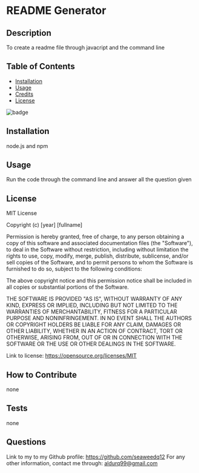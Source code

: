 # README Generator
        
## Description
        
To create a readme file through javacript and the command line
        
## Table of Contents 
        
- [Installation](#installation)
- [Usage](#usage)
- [Credits](#credits)
- [License](#license)

![badge](https://img.shields.io/badge/License-MIT-red)
        
## Installation
        
node.js and npm
        
## Usage
        
Run the code through the command line and answer all the question given    
             
## License
        
MIT License

Copyright (c) [year] [fullname]
  
Permission is hereby granted, free of charge, to any person obtaining a copy
of this software and associated documentation files (the "Software"), to deal
in the Software without restriction, including without limitation the rights
to use, copy, modify, merge, publish, distribute, sublicense, and/or sell
copies of the Software, and to permit persons to whom the Software is
furnished to do so, subject to the following conditions:
  
The above copyright notice and this permission notice shall be included in all
copies or substantial portions of the Software.
  
THE SOFTWARE IS PROVIDED "AS IS", WITHOUT WARRANTY OF ANY KIND, EXPRESS OR
IMPLIED, INCLUDING BUT NOT LIMITED TO THE WARRANTIES OF MERCHANTABILITY,
FITNESS FOR A PARTICULAR PURPOSE AND NONINFRINGEMENT. IN NO EVENT SHALL THE
AUTHORS OR COPYRIGHT HOLDERS BE LIABLE FOR ANY CLAIM, DAMAGES OR OTHER
LIABILITY, WHETHER IN AN ACTION OF CONTRACT, TORT OR OTHERWISE, ARISING FROM,
OUT OF OR IN CONNECTION WITH THE SOFTWARE OR THE USE OR OTHER DEALINGS IN THE
SOFTWARE.        

Link to license: https://opensource.org/licenses/MIT       

## How to Contribute
        
none
        
## Tests
        
none

## Questions

Link to my to my Github profile: https://github.com/seaweedq12
For any other information, contact me through: aldurq99@gmail.com 
